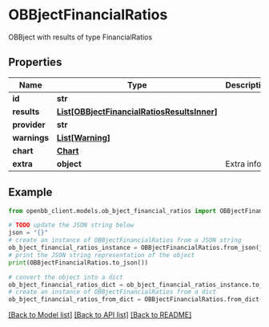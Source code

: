# OBBjectFinancialRatios

OBBject with results of type FinancialRatios

## Properties

Name | Type | Description | Notes
------------ | ------------- | ------------- | -------------
**id** | **str** |  | [optional] 
**results** | [**List[OBBjectFinancialRatiosResultsInner]**](OBBjectFinancialRatiosResultsInner.md) |  | [optional] 
**provider** | **str** |  | [optional] 
**warnings** | [**List[Warning]**](Warning.md) |  | [optional] 
**chart** | [**Chart**](Chart.md) |  | [optional] 
**extra** | **object** | Extra info. | [optional] 

## Example

```python
from openbb_client.models.ob_bject_financial_ratios import OBBjectFinancialRatios

# TODO update the JSON string below
json = "{}"
# create an instance of OBBjectFinancialRatios from a JSON string
ob_bject_financial_ratios_instance = OBBjectFinancialRatios.from_json(json)
# print the JSON string representation of the object
print(OBBjectFinancialRatios.to_json())

# convert the object into a dict
ob_bject_financial_ratios_dict = ob_bject_financial_ratios_instance.to_dict()
# create an instance of OBBjectFinancialRatios from a dict
ob_bject_financial_ratios_from_dict = OBBjectFinancialRatios.from_dict(ob_bject_financial_ratios_dict)
```
[[Back to Model list]](../README.md#documentation-for-models) [[Back to API list]](../README.md#documentation-for-api-endpoints) [[Back to README]](../README.md)


